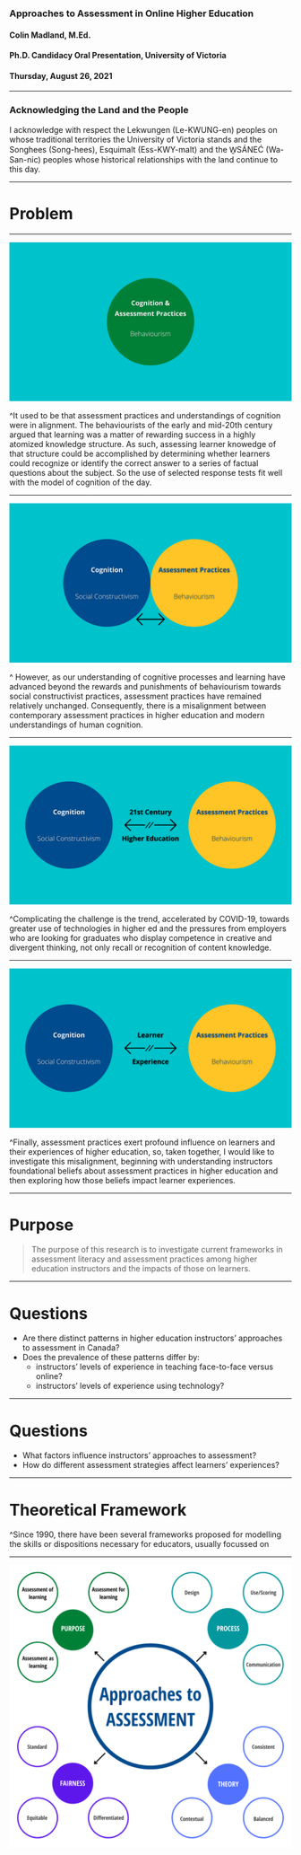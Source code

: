 


### Approaches to Assessment in Online Higher Education
#### Colin Madland, M.Ed.

#### Ph.D. Candidacy Oral Presentation, University of Victoria

#### Thursday, August 26, 2021


---

### Acknowledging the Land and the People

I acknowledge with respect the Lekwungen (Le-KWUNG-en) peoples on whose traditional territories the University of Victoria stands and the Songhees (Song-hees), Esquimalt (Ess-KWY-malt) and the W̱SÁNEĆ (Wa-San-nic) peoples whose historical relationships with the land continue to this day.


---



# Problem



---



![](1.png)

^It used to be that assessment practices and understandings of cognition were in alignment. The behaviourists of the early and mid-20th century argued that learning was a matter of rewarding success in a highly atomized knowledge structure. As such, assessing learner knowedge of that structure could be accomplished by determining whether learners could recognize or identify the correct answer to a series of factual questions about the subject. So the use of selected response tests fit well with the model of cognition of the day.

---

![](2.png)

^ However, as our understanding of cognitive processes and learning have advanced beyond the rewards and punishments of behaviourism towards social constructivist practices, assessment practices have remained relatively unchanged. Consequently, there is a misalignment between contemporary assessment practices in higher education and modern understandings of human cognition. 

---



![](3.png)



^Complicating the challenge is the trend, accelerated by COVID-19, towards greater use of technologies in higher ed and the pressures from employers who are looking for graduates who display competence in creative and divergent thinking, not only recall or recognition of content knowledge.



---



![](4.png)

^Finally, assessment practices exert profound influence on learners and their experiences of higher education, so, taken together, I would like to investigate this misalignment, beginning with understanding instructors foundational beliefs about assessment practices in higher education and then exploring how those beliefs impact learner experiences.



---

# Purpose

> The purpose of this research is to investigate current frameworks in assessment literacy and assessment practices among higher education instructors and the impacts of those on learners. 

---

# Questions

- Are there distinct patterns in higher education instructors’ approaches to assessment in Canada?
- Does the prevalence of these patterns differ by:
  - instructors’ levels of experience in teaching face-to-face versus online?
  - instructors’ levels of experience using technology?

---

# Questions

- What factors influence instructors’ approaches to assessment?
- How do different assessment strategies affect learners’ experiences?



---



# Theoretical Framework

^Since 1990, there have been several frameworks proposed for modelling the skills or dispositions necessary for educators, usually focussed on



---

![inline](approaches-to-assessment.png)

